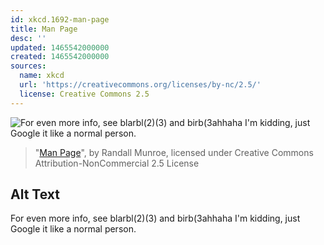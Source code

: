 ```yaml
---
id: xkcd.1692-man-page
title: Man Page
desc: ''
updated: 1465542000000
created: 1465542000000
sources:
  name: xkcd
  url: 'https://creativecommons.org/licenses/by-nc/2.5/'
  license: Creative Commons 2.5
---
```

![For even more info, see blarbl(2)(3) and birb(3ahhaha I'm kidding, just Google it like a normal person.](https://imgs.xkcd.com/comics/man_page.png)
> "[Man Page](https://xkcd.com/1692/)", by Randall Munroe, licensed under Creative Commons Attribution-NonCommercial 2.5 License

## Alt Text
For even more info, see blarbl(2)(3) and birb(3ahhaha I'm kidding, just Google it like a normal person.

